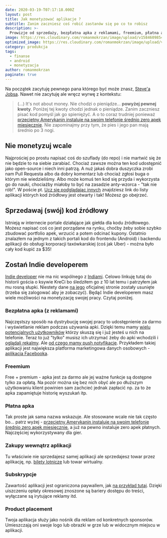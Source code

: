 ```yaml
---
date: 2020-03-19-T07:17:18.000Z
layout: post
title: Jak monetyzować aplikacje ?
subtitle: Zanim zaczniesz coś robić zastanów się po co to robisz
description: >-
  Prowizje od sprzedaży, bezpłatna apka z reklamami, freemium, płatna apka, zakupy wewnątrz aplikacji, subskrypcje, sponsoring
image: https://res.cloudinary.com/romanmokrzan/image/upload/v1584609854/plny_duzy_scuuma.jpg
optimized_image: https://res.cloudinary.com/romanmokrzan/image/upload/v1584647273/plny_maly_yvxvqa.jpg
category: produkcja
tags:
  - finanse
  - android
  - monetyzacja
author: romanmokrzan
paginate: true
---
```

Na początek zacytuję pewnego pana którego być może znasz, [Steve'a Jobsa](https://en.wikiquote.org/wiki/Steve_Jobs). Nawet nie zacytuję ale wręcz wyrwę z kontekstu:
> (...) It's not about money.
Nie chodzi o pieniądze... **powyżej pewnej kwoty**. Poniżej tej kwoty chodzi jednak o pieniądze.
Zanim zaczniesz pisać kod pomyśl jak go spieniężyć. A o to coraz trudniej ponieważ [przeciętny Amerykanin instaluje na swoim telefonie średnio zero apek miesięcznie](https://blog.branch.io/no-americans-do-not-install-an-average-of-zero-apps-per-month/). Nie zapominajmy przy tym, że pies i jego pan mają średnio po 3 nogi.
## Nie monetyzuj wcale
Najprościej po prostu napisać coś do szuflady (do repo) i nie martwić się że nie będzie to na siebie zarabiać. Chociaż zawsze można ten kod udostępnić jako open-source i niech inni patrzą. A nuż jakaś dobra duszyczka zrobi nam Pull Requesta albo da dobry komentarz lub chociaż zgłosi buga o którym nie wiedzieliśmy. Albo może komuś ten kod się przyda i wykorzysta go do nauki, chociażby miałoby to być na zasadzie anty-wzorca - "tak nie rób!". W poście pt. [Ucz się podglądając innych](http://sigma.ngo/android0/open-source/) znajdziesz link do listy aplikacji których kod źródłowy jest otwarty i tak! Możesz go obejrzeć.
## Sprzedawaj (swój) kod źródłowy
Istnieją w internecie portale działające jak giełda dla kodu źródłowego. Możesz napisać coś co jest porządane na rynku, choćby żeby sobie szybko zbudować portfolio apek, wrzucić a potem odcinać kupony. Ostatnio znalazłem na jednym z takich portali kod do frontendu (Android) i backendu aplikacji do obsługi korporacji taxówkarskiej (coś jak Uber) - można było cały kod kupić za $35!
## Zostań Indie developerem
[Indie developer](https://www.geek.com/mobile/indie-android-developer-shows-free-apps-can-generate-1000-monthly-1293675/) nie ma nic wspólnego z [Indiami](https://pl.wikipedia.org/wiki/Indie). Celowo linkuję tutaj do historii gościa o ksywie KreCi bo śledziłem go z 10 lat temu i patrzyłem jak mu rosną słupki. Niestety dane [na jego](https://www.kreci.net/) oficjalnej stronie zostały usunięte (trzeba się zalogować aby je zobaczyć). Będąć Indie developerem masz wiele możliwości na monetyzację swojej pracy. Czytaj poniżej.
### Bezpłatna apka (z reklamami)
Najczęstszy sposób na dystrybucję swojej pracy to udostępnienie za darmo i wyświetlanie reklam podczas używania apki. Dzięki temu mamy [wielu potencjalnych użytkowników](https://memy.pl/q/OAyak_8gV) którzy skuszą się i już jesteś u nich na telefonie. Teraz to już "tylko" musisz ich utrzymać żeby do apki wchodzili i [oglądali rekalmy](https://www.youtube.com/watch?v=o1UyAwrNVJQ). Ale [od czego mamy push notyfikacje](https://blog.getsocial.im/getting-the-most-out-of-push-notifications-to-improve-user-retention/). Przykładem takiej aplikacji jest największa platforma marketingowa danych osobowych - [aplikacja Facebooka](https://play.google.com/store/apps/details?id=com.facebook.katana&hl=pl).
### Freemium
Free + premium - apka jest za darmo ale jej ważne funkcje są dostępne tylko za opłatą. Na pozór można się bez nich obyć ale po dłuższym użytkowaniu klient powinien sam zachcieć jednak zapłacić np. za to że apka zapamiętuje historię wyszukań itp.
### Płatna apka
Tak proste jak sama nazwa wskazuje. Ale stosowane wcale nie tak często bo... patrz wyżej - [przeciętny Amerykanin instaluje na swoim telefonie średnio zero apek miesięcznie](https://blog.branch.io/no-americans-do-not-install-an-average-of-zero-apps-per-month/), a już na pewno instaluje zero apek płatnych. Najczęściej wykorzystywany dla gier.
### Zakupy wewnątrz aplikacji
Tu właściwie nie sprzedajesz samej aplikacji ale sprzedajesz towar przez aplikację, np. [bilety lotnicze](https://play.google.com/store/apps/details?id=com.wizzair.WizzAirApp&hl=pl) lub towar wirtualny.
### Subskrypcje
Zawartość aplikacji jest ograniczona paywallem, jak [na przykład tutaj](https://audycje.tokfm.pl/premium). Dzięki uiszczeniu opłaty okresowej znoszone są bariery dostępu do treści, wyłączane są irytujące reklamy itd.
### Product placement
Twoja aplikacja służy jako nośnik dla reklam od konkretnych sponsorów. Umieszczają oni swoje logo lub obrazki w grze lub w widocznym miejscu w aplikacji.
